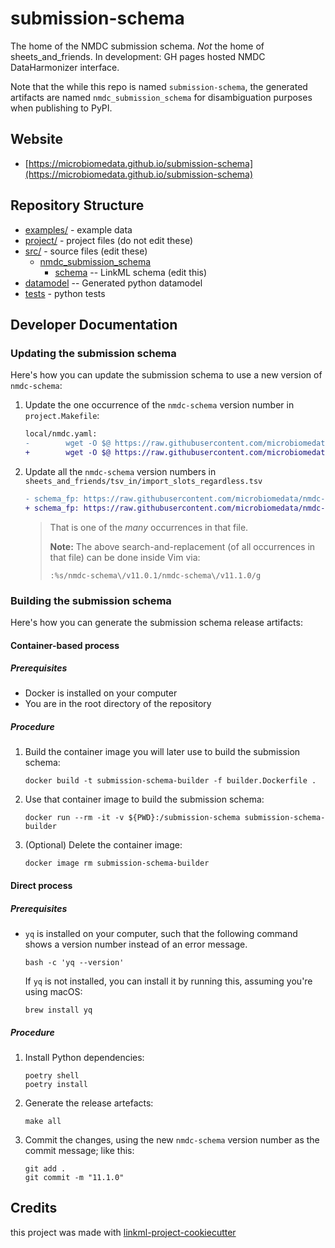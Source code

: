 # submission-schema

The home of the NMDC submission schema. *Not* the home of sheets_and_friends. In development: GH pages hosted NMDC DataHarmonizer interface.

Note that the while this repo is named `submission-schema`, the generated artifacts are named `nmdc_submission_schema` for disambiguation purposes when publishing to PyPI.

## Website

* [https://microbiomedata.github.io/submission-schema](https://microbiomedata.github.io/submission-schema)

## Repository Structure

* [examples/](examples/) - example data
* [project/](project/) - project files (do not edit these)
* [src/](src/) - source files (edit these)
    * [nmdc_submission_schema](src/nmdc_submission_schema)
        * [schema](src/nmdc_submission_schema/schema) -- LinkML schema (edit this)
* [datamodel](src/nmdc_submission_schema/datamodel) -- Generated python datamodel
* [tests](tests/) - python tests

## Developer Documentation

### Updating the submission schema

Here's how you can update the submission schema to use a new version of `nmdc-schema`:

1. Update the one occurrence of the `nmdc-schema` version number in `project.Makefile`:

    ```diff
    local/nmdc.yaml:
    -        wget -O $@ https://raw.githubusercontent.com/microbiomedata/nmdc-schema/v11.0.1/nmdc_schema/nmdc_materialized_patterns.yaml
    +        wget -O $@ https://raw.githubusercontent.com/microbiomedata/nmdc-schema/v11.1.0/nmdc_schema/nmdc_materialized_patterns.yaml
    ```

2. Update all the `nmdc-schema` version numbers in `sheets_and_friends/tsv_in/import_slots_regardless.tsv`

    ```diff
    - schema_fp: https://raw.githubusercontent.com/microbiomedata/nmdc-schema/v11.0.1/nmdc_schema/nmdc_materialized_patterns.yaml; source_class: Biosample; destination_class: BuiltEnvInterface
    + schema_fp: https://raw.githubusercontent.com/microbiomedata/nmdc-schema/v11.1.0/nmdc_schema/nmdc_materialized_patterns.yaml; source_class: Biosample; destination_class: BuiltEnvInterface
    ```
    > That is one of the _many_ occurrences in that file.
    >
    > **Note:** The above search-and-replacement (of all occurrences in that file) can be done inside Vim via:
    > ```vim
    > :%s/nmdc-schema\/v11.0.1/nmdc-schema\/v11.1.0/g
    > ```

### Building the submission schema

Here's how you can generate the submission schema release artifacts:

#### Container-based process

##### Prerequisites

- Docker is installed on your computer
- You are in the root directory of the repository

##### Procedure

1. Build the container image you will later use to build the submission schema:
   ```shell
   docker build -t submission-schema-builder -f builder.Dockerfile .
   ```
2. Use that container image to build the submission schema:
   ```shell
   docker run --rm -it -v ${PWD}:/submission-schema submission-schema-builder
   ```
3. (Optional) Delete the container image:
   ```shell
   docker image rm submission-schema-builder
   ```

#### Direct process

##### Prerequisites

- `yq` is installed on your computer, such that the following command shows a version number instead of an error message.
    ```shell
    bash -c 'yq --version'
    ```
    If `yq` is not installed, you can install it by running this, assuming you're using macOS:
    ```shell
    brew install yq
    ```

##### Procedure

1. Install Python dependencies:
   ```shell
   poetry shell
   poetry install
   ```
2. Generate the release artefacts:
   ```shell
   make all
   ```
3. Commit the changes, using the new `nmdc-schema` version number as the commit message; like this:
   ```shell
   git add .
   git commit -m "11.1.0"
   ```

## Credits

this project was made with [linkml-project-cookiecutter](https://github.com/linkml/linkml-project-cookiecutter)
